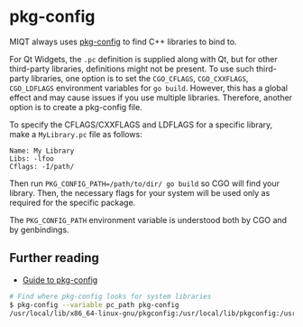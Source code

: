 # pkg-config

MIQT always uses [pkg-config](https://people.freedesktop.org/~dbn/pkg-config-guide.html) to find C++ libraries to bind to.

For Qt Widgets, the `.pc` definition is supplied along with Qt, but for other third-party libraries, definitions might not be present. To use such third-party libraries, one option is to set the `CGO_CFLAGS`, `CGO_CXXFLAGS`, `CGO_LDFLAGS` environment variables for `go build`. However, this has a global effect and may cause issues if you use multiple libraries. Therefore, another option is to create a pkg-config file.

To specify the CFLAGS/CXXFLAGS and LDFLAGS for a specific library, make a `MyLibrary.pc` file as follows:

```pkgconfig
Name: My Library
Libs: -lfoo
Cflags: -I/path/
```

Then run `PKG_CONFIG_PATH=/path/to/dir/ go build` so CGO will find your library. Then, the necessary flags for your system will be used only as required for the specific package.

The `PKG_CONFIG_PATH` environment variable is understood both by CGO and by genbindings.

## Further reading

- [Guide to pkg-config](https://people.freedesktop.org/~dbn/pkg-config-guide.html)

```bash
# Find where pkg-config looks for system libraries
$ pkg-config --variable pc_path pkg-config
/usr/local/lib/x86_64-linux-gnu/pkgconfig:/usr/local/lib/pkgconfig:/usr/local/share/pkgconfig:/usr/lib/x86_64-linux-gnu/pkgconfig:/usr/lib/pkgconfig:/usr/share/pkgconfig
```
